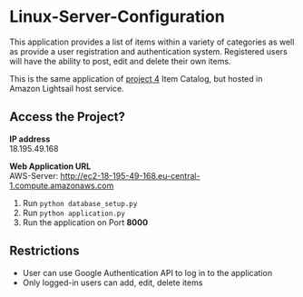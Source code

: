 # Linux-Server-Configuration

This application provides a list of items within a variety of categories as well as provide a user registration and authentication system. Registered users will have the ability to post, edit and delete their own items.

This is the same application of [project 4](https://github.com/H-Wardak/item-catalog) Item Catalog, but hosted in Amazon Lightsail host service.

## Access the Project?
**IP address**  
18.195.49.168

**Web Application URL**  
AWS-Server: http://ec2-18-195-49-168.eu-central-1.compute.amazonaws.com



1. Run ``` python database_setup.py ```
2. Run ``` python application.py ```
3. Run the application on Port **8000**

## Restrictions
- User can use Google Authentication API to log in to the application
- Only logged-in users can add, edit, delete items
